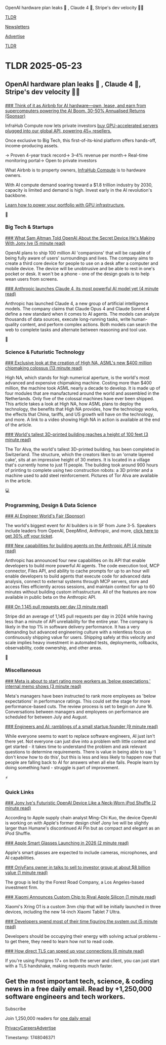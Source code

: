 OpenAI hardware plan leaks 📝 , Claude 4 🤖, Stripe's dev velocity 👨‍💻

[TLDR](/)

[Newsletters](/newsletters)

[Advertise](https://advertise.tldr.tech/)

[TLDR](/)

# TLDR 2025-05-23

## OpenAI hardware plan leaks 📝 , Claude 4 🤖, Stripe's dev velocity 👨‍💻

### 

[### Think of it as Airbnb for AI hardware—own, lease, and earn from supercomputers powering the AI Boom. 30-50% Annualised Returns (Sponsor)](https://infrahubcompute.com/supercomputers-a-new-asset-class-tldr2/)

InfraHub Compute now lets private investors [buy GPU-accelerated servers plugged into our global API, powering 45+ resellers.](https://infrahubcompute.com/supercomputers-a-new-asset-class-tldr2/) 

Once exclusive to Big Tech, this first-of-its-kind platform offers hands-off, income-producing assets.

→ Proven 4-year track record→ 3–4% revenue per month→ Real-time monitoring portal→ Open to private investors

What Airbnb is to property owners, [InfraHub Compute](https://infrahubcompute.com/supercomputers-a-new-asset-class-tldr2/) is to hardware owners.

With AI compute demand soaring toward a $1.8 trillion industry by 2030, capacity is limited and demand is high. Invest early in the AI revolution's backbone.

[Learn how to power your portfolio with GPU infrastructure.](https://infrahubcompute.com/supercomputers-a-new-asset-class-tldr2/)

📱

### Big Tech & Startups

[### What Sam Altman Told OpenAI About the Secret Device He's Making With Jony Ive (5 minute read)](https://www.wsj.com/tech/ai/what-sam-altman-told-openai-about-the-secret-device-hes-making-with-jony-ive-f1384005?st=DSeDbo&reflink=desktopwebshare_permalink&utm_source=tldrnewsletter)

OpenAI plans to ship 100 million AI 'companions' that will be capable of being fully aware of users' surroundings and lives. The company aims to create a third core device for people to use on a desk after a computer and mobile device. The device will be unobtrusive and be able to rest in one's pocket or desk. It won't be a phone - one of the design goals is to help wean users from screens.

[### Anthropic launches Claude 4, its most powerful AI model yet (4 minute read)](https://www.cnbc.com/2025/05/22/claude-4-opus-sonnet-anthropic.html?utm_source=tldrnewsletter)

Anthropic has launched Claude 4, a new group of artificial intelligence models. The company claims that Claude Opus 4 and Claude Sonnet 4 define a new standard when it comes to AI agents. The models can analyze thousands of data sources, execute long-running tasks, write human-quality content, and perform complex actions. Both models can search the web to complete tasks and alternate between reasoning and tool use.

🚀

### Science & Futuristic Technology

[### Exclusive look at the creation of High NA, ASML's new $400 million chipmaking colossus (13 minute read)](https://www.cnbc.com/2025/05/22/exclusive-look-at-high-na-asmls-new-400-million-chipmaking-colossus.html?utm_source=tldrnewsletter)

High NA, which stands for high numerical aperture, is the world's most advanced and expensive chipmaking machine. Costing more than $400 million, the machine took ASML nearly a decade to develop. It is made up of four modules that are manufactured around the world and assembled in the Netherlands. Only five of the colossal machines have ever been shipped. This article takes a look at High NA, how ASML plans to deploy the technology, the benefits that High NA provides, how the technology works, the effects that China, tariffs, and US growth will have on the technology, and more. A link to a video showing High NA in action is available at the end of the article.

[### World's tallest 3D-printed building reaches a height of 100 feet (3 minute read)](https://newatlas.com/architecture/tor-alva-completed-eth-zurich/?utm_source=tldrnewsletter)

The Tor Alva, the world's tallest 3D-printed building, has been completed in Switzerland. The structure, which the creators liken to an 'ornate layered cake', sits at an impressive height of 30 meters. It is located in a village that's currently home to just 11 people. The building took around 900 hours of printing to complete using two construction robots: a 3D printer and a machine used to add steel reinforcement. Pictures of Tor Alva are available in the article.

💻

### Programming, Design & Data Science

[### AI Engineer World's Fair (Sponsor)](https://ti.to/software-3/ai-engineer-worlds-fair-2025/discount/THANKSTLDR?utm_source=tldrnewsletter)

The world's biggest event for AI builders is in SF from June 3-5. Speakers include leaders from OpenAI, DeepMind, Anthropic, and more, [click here to get 30% off your ticket](https://ti.to/software-3/ai-engineer-worlds-fair-2025/discount/THANKSTLDR).

[### New capabilities for building agents on the Anthropic API (4 minute read)](https://www.anthropic.com/news/agent-capabilities-api?utm_source=tldrnewsletter)

Anthropic has announced four new capabilities on its API that enable developers to build more powerful AI agents. The code execution tool, MCP connector, Files API, and ability to cache prompts for up to an hour will enable developers to build agents that execute code for advanced data analysis, connect to external systems through MCP servers, store and access files efficiently across sessions, and maintain context for up to 60 minutes without building custom infrastructure. All of the features are now available in public beta on the Anthropic API.

[### On 1,145 pull requests per day (3 minute read)](https://saile.it/1145-pull-requests-per-day/?utm_source=tldrnewsletter)

Stripe did an average of 1,145 pull requests per day in 2024 while having less than a minute of API unreliability for the entire year. The company is likely in the top 1% in software delivery performance. It has a very demanding but advanced engineering culture with a relentless focus on continuously shipping value for users. Shipping safely at this velocity and scale implies heavy investment in automated tests, deployments, rollbacks, observability, code ownership, and other areas.

🎁

### Miscellaneous

[### Meta is about to start rating more workers as 'below expectations,' internal memo shows (3 minute read)](https://finance.yahoo.com/news/meta-targets-more-underperformers-mid-150352697.html?utm_source=tldrnewsletter)

Meta's managers have been instructed to rank more employees as 'below expectations' in performance ratings. This could set the stage for more performance-based cuts. The review process is set to begin on June 16. Conversations between managers and employees on performance are scheduled for between July and August.

[### Engineers and AI: ramblings of a small startup founder (9 minute read)](https://labadal.com/blogs/ruminations/engineers-and-ai.html?utm_source=tldrnewsletter)

While everyone seems to want to replace software engineers, AI just isn't there yet. Not everyone can just dive into a problem with little context and get started - it takes time to understand the problem and ask relevant questions to determine requirements. There is value in being able to say 'I don't know how to do this', but this is less and less likely to happen now that people are falling back to AI for answers when all else fails. People learn by doing something hard - struggle is part of improvement.

⚡

### Quick Links

[### Jony Ive's Futuristic OpenAI Device Like a Neck-Worn iPod Shuffle (2 minute read)](https://www.macrumors.com/2025/05/22/ming-chi-kuo-on-openai-device-design/?utm_source=tldrnewsletter)

According to Apple supply chain analyst Ming-Chi Kuo, the device OpenAI is working on with Apple's former design chief Jony Ive will be slightly larger than Humane's discontinued AI Pin but as compact and elegant as an iPod Shuffle.

[### Apple Smart Glasses Launching in 2026 (2 minute read)](https://www.macrumors.com/2025/05/22/apple-smart-glasses-launching-in-2026/?utm_source=tldrnewsletter)

Apple's smart glasses are expected to include cameras, microphones, and AI capabilities.

[### OnlyFans owner in talks to sell to investor group at about $8 billion value (1 minute read)](https://www.reuters.com/world/europe/onlyfans-owner-talks-sell-investor-group-about-8-billion-value-sources-say-2025-05-22/?utm_source=reddit.com)

The group is led by the Forest Road Company, a Los Angeles-based investment firm.

[### Xiaomi Announces Custom Chip to Rival Apple Silicon (1 minute read)](https://www.macrumors.com/2025/05/22/xiaomi-announces-custom-chip/?utm_source=tldrnewsletter)

Xiaomi's Xring O1 is a custom 3nm chip that will be initially launched in three devices, including the new 14-inch Xiaomi Tablet 7 Ultra.

[### Developers spend most of their time figuring the system out (5 minute read)](https://lepiter.io/feenk/developers-spend-most-of-their-time-figuri-7aj1ocjhe765vvlln8qqbuhto/?utm_source=tldrnewsletter)

Developers should be occupying their energy with solving actual problems - to get there, they need to learn how not to read code.

[### How direct TLS can speed up your connections (6 minute read)](https://marc-bowes.com/postgres-direct-tls.html?utm_source=tldrnewsletter)

If you're using Postgres 17+ on both the server and client, you can just start with a TLS handshake, making requests much faster.

## Get the most important tech, science, & coding news in a free daily email. Read by +1,250,000 software engineers and tech workers.

Subscribe

Join 1,250,000 readers for [one daily email](/api/latest/tech)

[Privacy](/privacy)[Careers](https://jobs.ashbyhq.com/tldr.tech)[Advertise](/tech/advertise)

Timestamp: 1748046371